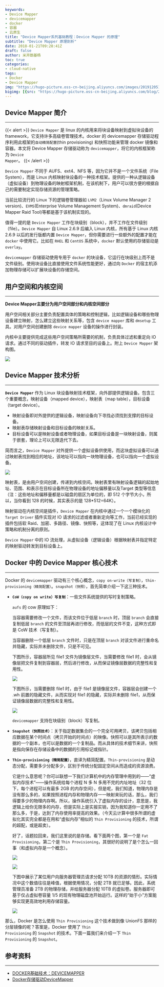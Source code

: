 ```yaml
---
keywords:
- Device Mapper
- devicemapper
- docker
- 容器
- 云原生
title: "Device Mapper系列基础教程：Device Mapper 的原理"
subtitle: "Device Mapper 原理剖析"
date: 2018-01-21T09:28:41Z
draft: false
author: 米开朗基杨
toc: true
categories:
- cloud-native
tags:
- Docker
- Device Mapper
img: "https://hugo-picture.oss-cn-beijing.aliyuncs.com/images/20191205115406.png"
bigimg: [{src: "https://hugo-picture.oss-cn-beijing.aliyuncs.com/blog/2019-04-27-080627.jpg"}]
---
```


## Device Mapper 简介
------

{{< alert >}}
<code>Device Mapper</code> 是 linux 的内核用来将块设备映射到虚拟块设备的 framework，它支持许多高级卷管理技术。docker 的 devicemapper 存储驱动程序利用此框架的<code>自动精简配置</code>(thin provisioning) 和快照功能来管理 docker 镜像和容器。本文将 Device Mapper 存储驱动称为 <code>devicemapper</code>，将它的内核框架称为 <code>Device Mapper</code>。
{{< /alert >}}

`Device Mapper` 不同于 AUFS、ext4、NFS 等，因为它并不是一个文件系统（File System），而是 Linux 内核映射块设备的一种技术框架。提供的一种从逻辑设备（虚拟设备）到物理设备的映射框架机制，在该机制下，用户可以很方便的根据自己的需要制定实现存储资源的管理策略。

当前比较流行的 Linux 下的逻辑卷管理器如 `LVM2`（Linux Volume Manager 2 version)、`EVMS`(Enterprise Volume Management System)、`dmraid`(Device Mapper Raid Tool)等都是基于该机制实现的。

值得一提的是 `Device Mapper` 工作在块级别（block），并不工作在文件级别（file）。`Device Mapper` 自 Linux 2.6.9 后编入 Linux 内核，所有基于 Linux 内核 2.6.9 以后的发行版都内置 `Device Mapper`，但你需要进行一些额外的配置才能在 `docker` 中使用它。比如在 `RHEL` 和 `CentOS` 系统中，`docker` 默认使用的存储驱动是 `overlay`。

`devicemapper` 存储驱动使用专用于 `docker` 的块设备，它运行在块级别上而不是文件级别。使用块设备比直接使用文件系统性能更好，通过向 `Docker` 的宿主机添加物理存储可以扩展块设备的存储空间。

## 用户空间和内核空间
------

**Device Mapper主要分为用户空间部分和内核空间部分**

用户空间相关部分主要负责配置具体的策略和控制逻辑，比如逻辑设备和哪些物理设备建立映射，怎么建立这些映射关系等，包含 `device mapper` 库和 `dmsetup` 工具。对用户空间创建删除 `device mapper` 设备的操作进行封装。

内核中主要提供完成这些用户空间策略所需要的机制，负责具体过滤和重定向 IO 请求。通过不同的驱动插件，转发 IO 请求至目的设备上。附上 `Device Mapper` 架构图。

![](https://cdn.jsdelivr.us/gh/yangchuansheng/imghosting6@main/uPic/wazQIK.jpg)

## Device Mapper 技术分析
------

**`Device Mapper`** 作为 Linux 块设备映射技术框架，向外部提供逻辑设备。包含三个重要概念，映射设备（mapped device），映射表（map table），目标设备（target device）。

+ 映射设备即对外提供的逻辑设备，映射设备向下寻找必须找到支撑的目标设备。
+ 映射表存储映射设备和目标设备的映射关系。
+ 目标设备可以是映射设备或者物理设备，如果目标设备是一块映射设备，则属于嵌套，理论上可以无限迭代下去。

简而言之，`Device Mapper` 对外提供一个虚拟设备供使用，而这块虚拟设备可以通过映射表找到相应的地址，该地址可以指向一块物理设备，也可以指向一个虚拟设备。

![](https://cdn.jsdelivr.us/gh/yangchuansheng/imghosting6@main/uPic/JRQI4L.jpg)

映射表，是由用户空间创建，传递到内核空间。映射表里有映射设备逻辑的起始地址、范围、和表示在目标设备所在物理设备的地址偏移量以及Target 类型等信息（注：这些地址和偏移量都是以磁盘的扇区为单位的，即 512 个字节大小，所以，当你看到 128 的时候，其实表示的是 128*512=64K）。

映射驱动在内核空间是插件，`Device Mapper` 在内核中通过一个一个模块化的 `Target Driver` 插件实现对 IO 请求的过滤或者重新定向等工作，当前已经实现的插件包括软 Raid、加密、多路径、镜像、快照等，这体现了在 Linux 内核设计中策略和机制分离的原则。

`Device Mapper` 中的 IO 流处理，从虚拟设备（逻辑设备）根据映射表并指定特定的映射驱动转发到目标设备上。

## Docker 中的 Device Mapper 核心技术
------

Docker 的 `devicemapper` 驱动有三个核心概念，`copy on-write（写复制）`，`thin-provisioning（精简配置）`。`snapshot（快照）`，首先简单介绍一下这三种技术。

+ **`CoW（copy on write）写复制`**：一些文件系统提供的写时复制策略。

  `aufs` 的 cow 原理如下：
  
  当容器需要修改一个文件，而该文件位于低层 `branch` 时，顶层 `branch` 会直接复制低层 `branch` 的文件至顶层再进行修改，而低层的文件不变，这种方式即是 CoW 技术（写复制）。

  当容器删除一个低层 `branch` 文件时，只是在顶层 `branch` 对该文件进行重命名并隐藏，实际并未删除文件，只是不可见。
  
  下图所示，容器层所见 file1 文件为镜像层文件，当需要修改 file1 时，会从镜像层把文件复制到容器层，然后进行修改，从而保证镜像层数据的完整性和复用性。
  
  ![](https://cdn.jsdelivr.us/gh/yangchuansheng/imghosting6@main/uPic/Qhtdrp.jpg)
  
  下图所示，当需要删除 file1 时，由于 file1 是镜像层文件，容器层会创建一个 .wh 前置的隐藏文件，从而实现对 file1 的隐藏，实际并未删除 file1，从而保证镜像层数据的完整性和复用性。
  
  ![](https://cdn.jsdelivr.us/gh/yangchuansheng/imghosting6@main/uPic/m4tMby.jpg)
  
  `devicemapper` 支持在块级别（block）写复制。
  
+ **`Snapshot（快照技术）`**：关于指定数据集合的一个完全可用拷贝，该拷贝包括相应数据在某个时间点（拷贝开始的时间点）的映像。快照可以是其所表示的数据的一个副本，也可以是数据的一个复制品。而从具体的技术细节来讲，快照是指向保存在存储设备中的数据的引用标记或指针。
+ **`Thin-provisioning（精简配置）`**，直译为精简配置。`Thin-provisioning` 是动态分配，需要多少分配多少，区别于传统分配固定空间从而造成的资源浪费。

  它是什么意思呢？你可以联想一下我们计算机中的内存管理中用到的——“虚拟内存技术”——操作系统给每个进程 N 多 N 多用不完的内址地址（32 位下，每个进程可以有最多 2GB 的内存空间），但是呢，我们知道，物理内存是没有那么多的，如果按照进程内存和物理内存一一映射来玩的话，那么，我们得要多少的物理内存啊。所以，操作系统引入了虚拟内存的设计，意思是，我逻辑上给你无限多的内存，但是实际上是实报实销，因为我知道你一定用不了那么多，于是，达到了内存使用率提高的效果。（今天云计算中很多所谓的虚拟化其实完全都是在用和“虚拟内存”相似的 `Thin Provisioning` 的技术，所谓的超配，或是超卖）。
  
  好了，话题拉回来，我们这里说的是存储。看下面两个图，第一个是 `Fat Provisioning`，第二个是 `Thin Provisioning`，其很好的说明了是个怎么一回事（和虚拟内存是一个概念）。
  
  ![](https://cdn.jsdelivr.us/gh/yangchuansheng/imghosting6@main/uPic/Dou0uN.jpg)
  
  ![](https://cdn.jsdelivr.us/gh/yangchuansheng/imghosting6@main/uPic/lMhtJG.jpg)

  下图中展示了某位用户向服务器管理员请求分配 10TB 的资源的情形。实际情况中这个数值往往是峰值，根据使用情况，分配 2TB 就已足够。因此，系统管理员准备 2TB 的物理存储，并给服务器分配 10TB 的虚拟卷。服务器即可基于仅占虚拟卷容量 1/5 的现有物理磁盘池开始运行。这样的“始于小”方案能够实现更高效地利用存储容量。

  ![](https://cdn.jsdelivr.us/gh/yangchuansheng/imghosting6@main/uPic/udMvqc.jpg)

那么，Docker 是怎么使用 <code>Thin Provisioning</code> 这个技术做到像 UnionFS 那样的分层镜像的呢？答案是，Docker 使用了 <code>Thin Provisioning</code> 的 <code>Snapshot</code> 的技术。下面一篇我们来介绍一下 <code>Thin Provisioning</code> 的 <code>Snapshot</code>。

## 参考资料

----

+ [DOCKER基础技术：DEVICEMAPPER](https://coolshell.cn/articles/17200.html)
+ [Docker存储驱动DeviceMapper](https://robinle.github.io/docker/2017/03/13/Docker%E5%AD%98%E5%82%A8%E9%A9%B1%E5%8A%A8%E4%B9%8BDeviceMapper/)
